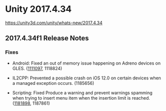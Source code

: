 # Unity 2017.4.34
https://unity3d.com/unity/whats-new/2017.4.34

## 2017.4.34f1 Release Notes


### Fixes
<ul>
<li><p>Android: Fixed an out of memory issue happening on Adreno devices on GLES. (<a href="https://issuetracker.unity3d.com/issues/android-crash-with-gsl-mem-error-kgsl-sharedmem-alloc-ioctl-failed-on-adreno-gpu-devices">1111097</a>, 1118824)</p></li>
<li><p>IL2CPP: Prevented a possible crash on iOS 12.0 on certain devices when a managed exception occurs. (1185656)</p></li>
<li><p>Scripting: Fixed Produce a warning and prevent warnings spamming when trying to insert menu item when the insertion limit is reached. (<a href="https://issuetracker.unity3d.com/issues/assertion-failed-failed-to-insert-item-name-xxx973-command-script3218">1181898</a>, 1187861)</p></li>
</ul>

